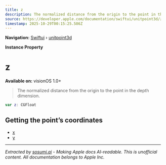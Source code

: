 ```yaml
---
title: z
description: The normalized distance from the origin to the point in the depth dimension.
source: https://developer.apple.com/documentation/swiftui/unitpoint3d/z
timestamp: 2025-10-29T00:15:25.586Z
---
```


**Navigation:** [Swiftui](/documentation/swiftui) › [unitpoint3d](/documentation/swiftui/unitpoint3d)

**Instance Property**

# z

**Available on:** visionOS 1.0+

> The normalized distance from the origin to the point in the depth dimension.

```swift
var z: CGFloat
```

## Getting the point’s coordinates

- [x](/documentation/swiftui/unitpoint3d/x)
- [y](/documentation/swiftui/unitpoint3d/y)

---

*Extracted by [sosumi.ai](https://sosumi.ai) - Making Apple docs AI-readable.*
*This is unofficial content. All documentation belongs to Apple Inc.*
